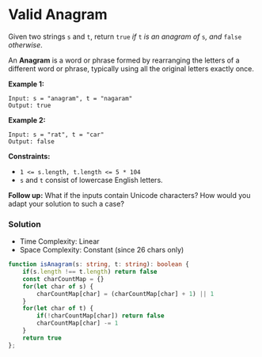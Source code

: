 # Valid Anagram

Given two strings `s` and `t`, return `true` _if_ `t` _is an anagram of_ `s`_, and_ `false` _otherwise_.

An **Anagram** is a word or phrase formed by rearranging the letters of a different word or phrase, typically using all the original letters exactly once.

&#x20;

**Example 1:**

```
Input: s = "anagram", t = "nagaram"
Output: true
```

**Example 2:**

```
Input: s = "rat", t = "car"
Output: false
```

&#x20;

**Constraints:**

* `1 <= s.length, t.length <= 5 * 104`
* `s` and `t` consist of lowercase English letters.

&#x20;

**Follow up:** What if the inputs contain Unicode characters? How would you adapt your solution to such a case?

### Solution

* Time Complexity: Linear
* Space Complexity: Constant (since 26 chars only)

```typescript
function isAnagram(s: string, t: string): boolean {
    if(s.length !== t.length) return false
    const charCountMap = {}
    for(let char of s) {
        charCountMap[char] = (charCountMap[char] + 1) || 1
    }
    for(let char of t) {
        if(!charCountMap[char]) return false
        charCountMap[char] -= 1
    }
    return true
};
```
